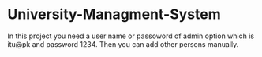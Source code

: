 # University-Managment-System
In this project you need a user name or passoword of admin option which is itu@pk and password 1234. Then you can add other persons manually.
